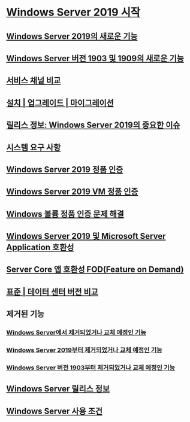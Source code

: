 # [Windows Server 2019 시작](get-started-19.md) 
## [Windows Server 2019의 새로운 기능](whats-new-19.md)
## [Windows Server 버전 1903 및 1909의 새로운 기능](whats-new-in-windows-server-1903-1909.md)
## [서비스 채널 비교](servicing-channels-19.md)
## [설치 | 업그레이드 | 마이그레이션](install-upgrade-migrate-19.md)
## [릴리스 정보: Windows Server 2019의 중요한 이슈](rel-notes-19.md)
## [시스템 요구 사항](sys-reqs-19.md)
## [Windows Server 2019 정품 인증](activation-19.md)
## [Windows Server 2019 VM 정품 인증](vm-activation-19.md)
## [Windows 볼륨 정품 인증 문제 해결](../get-started/activation-troubleshooting-guide.md)
## [Windows Server 2019 및 Microsoft Server Application 호환성](app-compat-19.md)
## [Server Core 앱 호환성 FOD(Feature on Demand)](install-fod-19.md)
## [표준 | 데이터 센터 버전 비교](editions-comparison-19.md)
## 제거된 기능
### [Windows Server에서 제거되었거나 교체 예정인 기능](removed-features.md)
### [Windows Server 2019부터 제거되었거나 교체 예정인 기능](removed-features-19.md)
### [Windows Server 버전 1903부터 제거되었거나 교체 예정인 기능](removed-features-1903.md)
## [Windows Server 릴리스 정보](../get-started/windows-server-release-info.md)
## [Windows Server 사용 조건](../windows-server-licensing/windows-server-licensing.md)